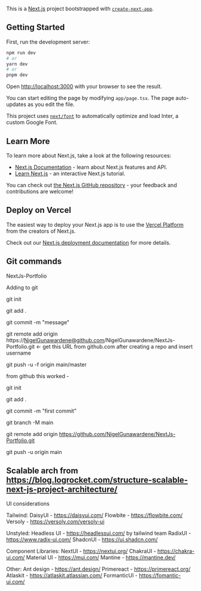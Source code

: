 This is a [Next.js](https://nextjs.org/) project bootstrapped with [`create-next-app`](https://github.com/vercel/next.js/tree/canary/packages/create-next-app).

## Getting Started

First, run the development server:

```bash
npm run dev
# or
yarn dev
# or
pnpm dev
```

Open [http://localhost:3000](http://localhost:3000) with your browser to see the result.

You can start editing the page by modifying `app/page.tsx`. The page auto-updates as you edit the file.

This project uses [`next/font`](https://nextjs.org/docs/basic-features/font-optimization) to automatically optimize and load Inter, a custom Google Font.

## Learn More

To learn more about Next.js, take a look at the following resources:

- [Next.js Documentation](https://nextjs.org/docs) - learn about Next.js features and API.
- [Learn Next.js](https://nextjs.org/learn) - an interactive Next.js tutorial.

You can check out [the Next.js GitHub repository](https://github.com/vercel/next.js/) - your feedback and contributions are welcome!

## Deploy on Vercel

The easiest way to deploy your Next.js app is to use the [Vercel Platform](https://vercel.com/new?utm_medium=default-template&filter=next.js&utm_source=create-next-app&utm_campaign=create-next-app-readme) from the creators of Next.js.

Check out our [Next.js deployment documentation](https://nextjs.org/docs/deployment) for more details.

## Git commands

NextJs-Portfolio

Adding to git

git init

git add .

git commit -m "message"

git remote add origin https://NigelGunawardene@github.com/NigelGunawardene/NextJs-Portfolio.git <- get this URL from github.com after creating a repo and insert username

git push -u -f origin main/master

from github this worked -

git init

git add .

git commit -m "first commit"

git branch -M main

git remote add origin https://github.com/NigelGunawardene/NextJs-Portfolio.git

git push -u origin main

## Scalable arch from https://blog.logrocket.com/structure-scalable-next-js-project-architecture/

UI considerations

Tailwind:
DaisyUI - https://daisyui.com/
Flowbite - https://flowbite.com/
Versoly - https://versoly.com/versoly-ui

Unstyled:
Headless UI - https://headlessui.com/ by tailwind team
RadixUI - https://www.radix-ui.com/
ShadcnUI - https://ui.shadcn.com/

Component Libraries:
NextUI - https://nextui.org/
ChakraUI - https://chakra-ui.com/
Material UI - https://mui.com/
Mantine - https://mantine.dev/

Other:
Ant design - https://ant.design/
Primereact - https://primereact.org/
Atlaskit - https://atlaskit.atlassian.com/
FormanticUI - https://fomantic-ui.com/
